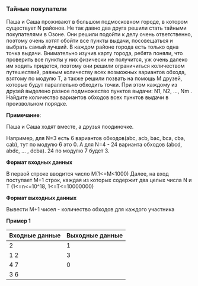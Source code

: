 ### Тайные покупатели

Паша и Саша проживают в большом подмосковном городе, в котором существует N районов. Не так давно два друга решили стать
тайными покупателями в Озоне. Они решили подойти к делу очень ответственно, поэтому очень хотят обойти все пункты
выдачи, посовещаться и выбрать самый лучший. В каждом районе города есть только одна точка выдачи. Внимательно изучив
карту города, ребята поняли, что проверить все пункты у них физически не получится, уж очень далеко им ходить придется,
поэтому они решили ограничиться количеством путешествий, равным количеству всех возможных вариантов обхода, взятому по
модулю T, а также решили позвать на помощь M друзей, которые будут параллельно обходить точки. При этом каждому из
друзей выделено разное подмножество пунктов выдачи: N1, N2, ..., Nm .
Найдите количество вариантов обходов всех пунктов выдачи в произвольном порядке.

**Примечание**:

Паша и Саша ходят вместе, а друзья поодиночке.

Например, для N=3 есть 6 вариантов обходов(abc, acb, bac, bca, cba, cab), тут по модулю 6 это 0.
А для N=4 - 24 варианта обходов (abcd, abdc, ... , dcba). 24 по модулю 7 будет 3.

**Формат входных данных**

В первой строке вводится число М(1<=М<1000)
Далее, на вход поступает M+1 строк, каждая из которых содержит два целых числа N и T (1<=n<=10^18, 1<=T<=10000000)

**Формат выходных данных**

Вывести М+1 чисел - количество обходов для каждого участника

**Пример 1**

| Входные данные | Выходные данные |
|----------------|-----------------|
| 2              | 1               |
| 1 2            | 3               |
| 4 7            | 0               |
| 3 6            |                 |
 
 